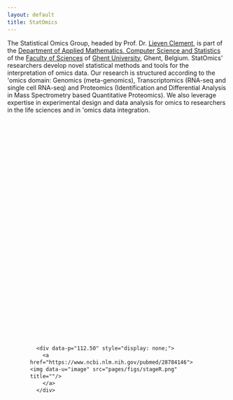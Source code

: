 ```yaml
---
layout: default
title: StatOmics
---
```


The Statistical Omics Group, headed by Prof. Dr. [Lieven Clement](pages/about.md), is part of the [Department of Applied Mathematics, Computer Science and Statistics](https://www.ugent.be/we/twist/) of the [Faculty of Sciences](https://www.ugent.be/we/en) of [Ghent University](htpps://www.ugent.be), Ghent, Belgium.
StatOmics' researchers develop novel statistical methods and tools for the interpretation of omics data.
Our research is structured according to the 'omics domain: Genomics (meta-genomics), Transcriptomics (RNA-seq and single cell RNA-seq) and Proteomics (Identification and Differential Analysis in Mass Spectrometry based Quantitative Proteomics). We also leverage expertise in experimental design and data analysis for omics to researchers in the life sciences and in 'omics data integration.


<div style="max-width: 400px;margin-left: auto ; margin-right: auto ;">

<script type="text/javascript" src="assets/js/jssor.slider-21.1.min.js"></script>
<!-- use jssor.slider-21.1.debug.js instead for debug -->
<script>
  jssor_1_slider_init = function() {

  var jssor_1_SlideshowTransitions = [
  {$Duration:1200,$Opacity:2}
  ];

  var jssor_1_options = {
  $AutoPlay: true,
  $SlideshowOptions: {
  $Class: $JssorSlideshowRunner$,
  $Transitions: jssor_1_SlideshowTransitions,
  $TransitionsOrder: 1
  },
  $ArrowNavigatorOptions: {
  $Class: $JssorArrowNavigator$
  },
  $BulletNavigatorOptions: {
  $Class: $JssorBulletNavigator$
  }
  };

  var jssor_1_slider = new $JssorSlider$("jssor_1", jssor_1_options);

  //responsive code begin
  //you can remove responsive code if you don't want the slider scales while window resizing
  function ScaleSlider() {
  var refSize = jssor_1_slider.$Elmt.parentNode.clientWidth;
  if (refSize) {
  refSize = Math.min(refSize, 600);
  jssor_1_slider.$ScaleWidth(refSize);
  }
  else {
  window.setTimeout(ScaleSlider, 30);
  }
  }
  ScaleSlider();
  $Jssor$.$AddEvent(window, "load", ScaleSlider);
  $Jssor$.$AddEvent(window, "resize", ScaleSlider);
  $Jssor$.$AddEvent(window, "orientationchange", ScaleSlider);
  //responsive code end
  };
</script>

<style>

  /* jssor slider bullet navigator skin 05 css */
  /*
  .jssorb05 div           (normal)
  .jssorb05 div:hover     (normal mouseover)
  .jssorb05 .av           (active)
  .jssorb05 .av:hover     (active mouseover)
  .jssorb05 .dn           (mousedown)
  */
  .jssorb05 {
  position: absolute;
  }
  .jssorb05 div, .jssorb05 div:hover, .jssorb05 .av {
  position: absolute;
  /* size of bullet elment */
  width: 16px;
  height: 16px;
  background: url('img/b05.png') no-repeat;
            overflow: hidden;
  cursor: pointer;
  }
  .jssorb05 div { background-position: -7px -7px; }
  .jssorb05 div:hover, .jssorb05 .av:hover { background-position: -37px -7px; }
  .jssorb05 .av { background-position: -67px -7px; }
  .jssorb05 .dn, .jssorb05 .dn:hover { background-position: -97px -7px; }

  /* jssor slider arrow navigator skin 12 css */
  /*
  .jssora12l                  (normal)
  .jssora12r                  (normal)
  .jssora12l:hover            (normal mouseover)
  .jssora12r:hover            (normal mouseover)
  .jssora12l.jssora12ldn      (mousedown)
  .jssora12r.jssora12rdn      (mousedown)
  */
  .jssora12l, .jssora12r {
  display: block;
            position: absolute;
  /* size of arrow element */
  width: 30px;
  height: 46px;
  cursor: pointer;
  background: url('assets/img/a12.png') no-repeat;
  overflow: hidden;
  }
  .jssora12l { background-position: -16px -37px; }
  .jssora12r { background-position: -75px -37px; }
  .jssora12l:hover { background-position: -136px -37px; }
  .jssora12r:hover { background-position: -195px -37px; }
  .jssora12l.jssora12ldn { background-position: -256px -37px; }
  .jssora12r.jssora12rdn { background-position: -315px -37px; }
</style>


<div id="jssor_1" style="position: relative; margin: 0 auto; top: 0px; left: 0px; width: 550px; height: 500px; overflow: hidden; visibility: hidden;">
  <!-- Loading Screen -->
  <div data-u="loading" style="position: absolute; top: 0px; left: 0px;">
    <div style="filter: alpha(opacity=70); opacity: 0.7; position: absolute; display: block; top: 0px; left: 0px; width: 100%; height: 100%;"></div>
    <div style="position:absolute;display:block;background:url('pages/figs/loading.gif') no-repeat center center;top:0px;left:0px;width:100%;height:100%;"></div>
  </div>

  <div data-u="slides" style="cursor: default; position: relative; top: 0px; left: 25px; width: 500px; height: 250px; overflow: hidden;">

  <div data-p="112.50" style="display: none;">
    <a href="https://www.ncbi.nlm.nih.gov/pubmed/29478411">
<img data-u="image" src="pages/figs/zinbwave-zingeR.png" title=""/>
    </a>
    </div>

    <div data-p="112.50" style="display: none;">
      <a href="https://www.ncbi.nlm.nih.gov/pubmed/28661493">
  <img data-u="image" src="pages/figs/saas.png" title=""/>
      </a>
</div>

    <div data-p="112.50" style="display: none;">
      <a href="https://www.ncbi.nlm.nih.gov/pubmed/26566788">
	<img data-u="image" src="pages/figs/msqrob.png" title=""/>
      </a>
    </div>

    <div data-p="112.50" style="display: none;">
      <a href="https://www.ncbi.nlm.nih.gov/pubmed/28350455">
  <img data-u="image" src="pages/figs/ddpcr.png" title=""/>
      </a>
    </div>

      <div data-p="112.50" style="display: none;">
        <a href="https://www.ncbi.nlm.nih.gov/pubmed/28784146">
    <img data-u="image" src="pages/figs/stageR.png" title=""/>
        </a>
      </div>
  </div>

  </div>

  <!-- Bullet Navigator -->
  <div data-u="navigator" class="jssorb05" style="bottom:16px;right:16px;" data-autocenter="1">
    <!-- bullet navigator item prototype -->
    <div data-u="prototype" style="width:16px;height:16px;"></div>
  </div>
  <!-- Arrow Navigator -->
  <span data-u="arrowleft" class="jssora12l" style="top:0px;left:0px;width:30px;height:46px;" data-autocenter="2"></span>
  <span data-u="arrowright" class="jssora12r" style="top:0px;right:0px;width:30px;height:46px;" data-autocenter="2"></span>
</div>
<script>
  jssor_1_slider_init();
</script>

</div>
